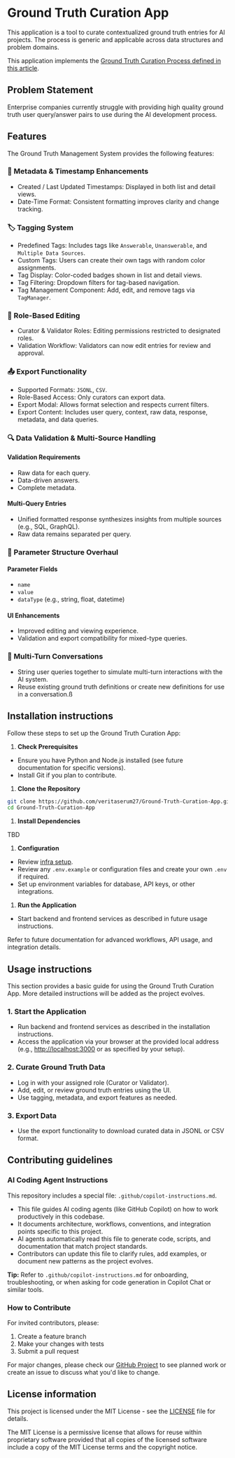 # Ground Truth Curation App

This application is a tool to curate contextualized ground truth entries for AI projects.
 The process is generic and applicable across data structures and problem domains.

This application implements the [Ground Truth Curation Process defined in this article](./docs/GroundTruthCurationProcess.md).

## Problem Statement

Enterprise companies currently struggle with providing high quality ground truth user query/answer pairs
 to use during the AI development process.

## Features

The Ground Truth Management System provides the following features:

### 🧩 Metadata & Timestamp Enhancements

- Created / Last Updated Timestamps: Displayed in both list and detail views.
- Date-Time Format: Consistent formatting improves clarity and change tracking.

### 🏷️ Tagging System

- Predefined Tags: Includes tags like `Answerable`, `Unanswerable`, and `Multiple Data Sources`.
- Custom Tags: Users can create their own tags with random color assignments.
- Tag Display: Color-coded badges shown in list and detail views.
- Tag Filtering: Dropdown filters for tag-based navigation.
- Tag Management Component: Add, edit, and remove tags via `TagManager`.

### 👥 Role-Based Editing

- Curator & Validator Roles: Editing permissions restricted to designated roles.
- Validation Workflow: Validators can now edit entries for review and approval.

### 📤 Export Functionality

- Supported Formats: `JSONL`, `CSV`.
- Role-Based Access: Only curators can export data.
- Export Modal: Allows format selection and respects current filters.
- Export Content: Includes user query, context, raw data, response, metadata, and data queries.

### 🔍 Data Validation & Multi-Source Handling

#### Validation Requirements

- Raw data for each query.
- Data-driven answers.
- Complete metadata.

#### Multi-Query Entries

- Unified formatted response synthesizes insights from multiple sources (e.g., SQL, GraphQL).
- Raw data remains separated per query.

### 🧮 Parameter Structure Overhaul

#### Parameter Fields

- `name`
- `value`
- `dataType` (e.g., string, float, datetime)

#### UI Enhancements

- Improved editing and viewing experience.
- Validation and export compatibility for mixed-type queries.

### 💬 Multi-Turn Conversations

- String user queries together to simulate multi-turn interactions with the AI system.
- Reuse existing ground truth definitions or create new definitions for use in a conversation.ß

## Installation instructions

Follow these steps to set up the Ground Truth Curation App:

1. **Check Prerequisites**

- Ensure you have Python and Node.js installed (see future documentation for specific versions).
- Install Git if you plan to contribute.

1. **Clone the Repository**

```sh
git clone https://github.com/veritaserum27/Ground-Truth-Curation-App.git
cd Ground-Truth-Curation-App
```

1. **Install Dependencies**

TBD

1. **Configuration**

- Review [infra setup](./infra/README.md).
- Review any `.env.example` or configuration files and create your own `.env` if required.
- Set up environment variables for database, API keys, or other integrations.

1. **Run the Application**

- Start backend and frontend services as described in future usage instructions.

Refer to future documentation for advanced workflows, API usage, and integration details.

## Usage instructions

This section provides a basic guide for using the Ground Truth Curation App. More detailed instructions will be added as the project evolves.

### 1. Start the Application

- Run backend and frontend services as described in the installation instructions.
- Access the application via your browser at the provided local address (e.g., [http://localhost:3000](http://localhost:3000) or as specified by your setup).

### 2. Curate Ground Truth Data

- Log in with your assigned role (Curator or Validator).
- Add, edit, or review ground truth entries using the UI.
- Use tagging, metadata, and export features as needed.

### 3. Export Data

- Use the export functionality to download curated data in JSONL or CSV format.

## Contributing guidelines

### AI Coding Agent Instructions

This repository includes a special file: `.github/copilot-instructions.md`.

- This file guides AI coding agents (like GitHub Copilot) on how to work productively in this codebase.
- It documents architecture, workflows, conventions, and integration points specific to this project.
- AI agents automatically read this file to generate code, scripts, and documentation that match project standards.
- Contributors can update this file to clarify rules, add examples, or document new patterns as the project evolves.

**Tip:** Refer to `.github/copilot-instructions.md` for onboarding, troubleshooting, or when asking for code generation in Copilot Chat or similar tools.

### How to Contribute

For invited contributors, please:

1. Create a feature branch
2. Make your changes with tests
3. Submit a pull request

For major changes, please check our [GitHub Project](https://github.com/users/veritaserum27/projects/1)
 to see planned work or create an issue to discuss what you'd like to change.

## License information

This project is licensed under the MIT License - see the [LICENSE](LICENSE) file for details.

The MIT License is a permissive license that allows for reuse within proprietary software provided
 that all copies of the licensed software include a copy of the MIT License terms and the copyright notice.

